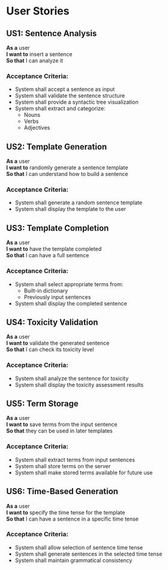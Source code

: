 # User Stories

## US1: Sentence Analysis
**As a** user  
**I want to** insert a sentence  
**So that** I can analyze it

### Acceptance Criteria:
- System shall accept a sentence as input
- System shall validate the sentence structure
- System shall provide a syntactic tree visualization
- System shall extract and categorize:
  - Nouns
  - Verbs
  - Adjectives

## US2: Template Generation
**As a** user  
**I want to** randomly generate a sentence template  
**So that** I can understand how to build a sentence

### Acceptance Criteria:
- System shall generate a random sentence template
- System shall display the template to the user

## US3: Template Completion
**As a** user  
**I want to** have the template completed  
**So that** I can have a full sentence

### Acceptance Criteria:
- System shall select appropriate terms from:
  - Built-in dictionary
  - Previously input sentences
- System shall display the completed sentence

## US4: Toxicity Validation
**As a** user  
**I want to** validate the generated sentence  
**So that** I can check its toxicity level

### Acceptance Criteria:
- System shall analyze the sentence for toxicity
- System shall display the toxicity assessment results

## US5: Term Storage
**As a** user  
**I want to** save terms from the input sentence  
**So that** they can be used in later templates

### Acceptance Criteria:
- System shall extract terms from input sentences
- System shall store terms on the server
- System shall make stored terms available for future use

## US6: Time-Based Generation
**As a** user  
**I want to** specify the time tense for the template  
**So that** I can have a sentence in a specific time tense

### Acceptance Criteria:
- System shall allow selection of sentence time tense
- System shall generate sentences in the selected time tense
- System shall maintain grammatical consistency



